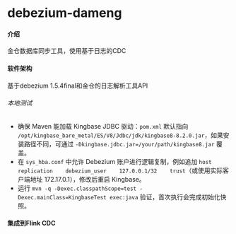 # debezium-dameng

#### 介绍
金仓数据库同步工具，使用基于日志的CDC

#### 软件架构
基于debezium 1.5.4final和金仓的日志解析工具API

###### 本地测试

- 确保 Maven 能加载 Kingbase JDBC 驱动：`pom.xml` 默认指向 `/opt/kingbase_bare_metal/ES/V8/Jdbc/jdk/kingbase8-8.2.0.jar`，如果安装路径不同，可通过 `-Dkingbase.jdbc.jar=/your/path/kingbase8.jar` 覆盖。
- 在 `sys_hba.conf` 中允许 Debezium 账户进行逻辑复制，例如追加 `host    replication    debezium_user    127.0.0.1/32    trust`（或使用实际客户端地址 172.17.0.1），修改后重启 Kingbase。
- 运行 `mvn -q -Dexec.classpathScope=test -Dexec.mainClass=KingbaseTest exec:java` 验证，首次执行会完成初始化快照。

#### 集成到Flink CDC






